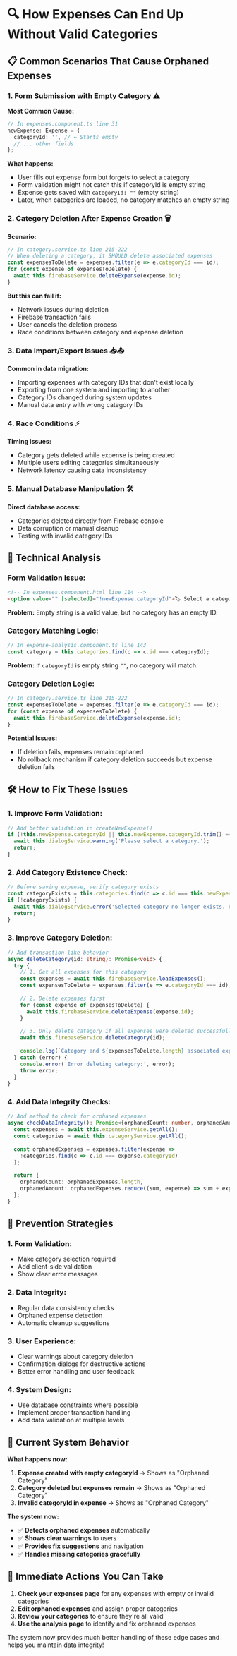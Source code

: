 # 🔍 How Expenses Can End Up Without Valid Categories

## 📋 **Common Scenarios That Cause Orphaned Expenses**

### 1. **Form Submission with Empty Category** ⚠️
**Most Common Cause:**
```typescript
// In expenses.component.ts line 31
newExpense: Expense = {
  categoryId: '', // ← Starts empty
  // ... other fields
};
```

**What happens:**
- User fills out expense form but forgets to select a category
- Form validation might not catch this if categoryId is empty string
- Expense gets saved with `categoryId: ""` (empty string)
- Later, when categories are loaded, no category matches an empty string

### 2. **Category Deletion After Expense Creation** 🗑️
**Scenario:**
```typescript
// In category.service.ts line 215-222
// When deleting a category, it SHOULD delete associated expenses
const expensesToDelete = expenses.filter(e => e.categoryId === id);
for (const expense of expensesToDelete) {
  await this.firebaseService.deleteExpense(expense.id);
}
```

**But this can fail if:**
- Network issues during deletion
- Firebase transaction fails
- User cancels the deletion process
- Race conditions between category and expense deletion

### 3. **Data Import/Export Issues** 📥📤
**Common in data migration:**
- Importing expenses with category IDs that don't exist locally
- Exporting from one system and importing to another
- Category IDs changed during system updates
- Manual data entry with wrong category IDs

### 4. **Race Conditions** ⚡
**Timing issues:**
- Category gets deleted while expense is being created
- Multiple users editing categories simultaneously
- Network latency causing data inconsistency

### 5. **Manual Database Manipulation** 🛠️
**Direct database access:**
- Categories deleted directly from Firebase console
- Data corruption or manual cleanup
- Testing with invalid category IDs

## 🔧 **Technical Analysis**

### **Form Validation Issue:**
```html
<!-- In expenses.component.html line 114 -->
<option value="" [selected]="!newExpense.categoryId">🏷️ Select a category</option>
```
**Problem:** Empty string is a valid value, but no category has an empty ID.

### **Category Matching Logic:**
```typescript
// In expense-analysis.component.ts line 143
const category = this.categories.find(c => c.id === categoryId);
```
**Problem:** If `categoryId` is empty string `""`, no category will match.

### **Category Deletion Logic:**
```typescript
// In category.service.ts line 215-222
const expensesToDelete = expenses.filter(e => e.categoryId === id);
for (const expense of expensesToDelete) {
  await this.firebaseService.deleteExpense(expense.id);
}
```
**Potential Issues:**
- If deletion fails, expenses remain orphaned
- No rollback mechanism if category deletion succeeds but expense deletion fails

## 🛠️ **How to Fix These Issues**

### **1. Improve Form Validation:**
```typescript
// Add better validation in createNewExpense()
if (!this.newExpense.categoryId || this.newExpense.categoryId.trim() === '') {
  await this.dialogService.warning('Please select a category.');
  return;
}
```

### **2. Add Category Existence Check:**
```typescript
// Before saving expense, verify category exists
const categoryExists = this.categories.find(c => c.id === this.newExpense.categoryId);
if (!categoryExists) {
  await this.dialogService.error('Selected category no longer exists. Please select a different category.');
  return;
}
```

### **3. Improve Category Deletion:**
```typescript
// Add transaction-like behavior
async deleteCategory(id: string): Promise<void> {
  try {
    // 1. Get all expenses for this category
    const expenses = await this.firebaseService.loadExpenses();
    const expensesToDelete = expenses.filter(e => e.categoryId === id);
    
    // 2. Delete expenses first
    for (const expense of expensesToDelete) {
      await this.firebaseService.deleteExpense(expense.id);
    }
    
    // 3. Only delete category if all expenses were deleted successfully
    await this.firebaseService.deleteCategory(id);
    
    console.log(`Category and ${expensesToDelete.length} associated expenses deleted successfully`);
  } catch (error) {
    console.error('Error deleting category:', error);
    throw error;
  }
}
```

### **4. Add Data Integrity Checks:**
```typescript
// Add method to check for orphaned expenses
async checkDataIntegrity(): Promise<{orphanedCount: number, orphanedAmount: number}> {
  const expenses = await this.expenseService.getAll();
  const categories = await this.categoryService.getAll();
  
  const orphanedExpenses = expenses.filter(expense => 
    !categories.find(c => c.id === expense.categoryId)
  );
  
  return {
    orphanedCount: orphanedExpenses.length,
    orphanedAmount: orphanedExpenses.reduce((sum, expense) => sum + expense.amount, 0)
  };
}
```

## 🎯 **Prevention Strategies**

### **1. Form Validation:**
- Make category selection required
- Add client-side validation
- Show clear error messages

### **2. Data Integrity:**
- Regular data consistency checks
- Orphaned expense detection
- Automatic cleanup suggestions

### **3. User Experience:**
- Clear warnings about category deletion
- Confirmation dialogs for destructive actions
- Better error handling and user feedback

### **4. System Design:**
- Use database constraints where possible
- Implement proper transaction handling
- Add data validation at multiple levels

## 🚨 **Current System Behavior**

**What happens now:**
1. **Expense created with empty categoryId** → Shows as "Orphaned Category"
2. **Category deleted but expenses remain** → Shows as "Orphaned Category"  
3. **Invalid categoryId in expense** → Shows as "Orphaned Category"

**The system now:**
- ✅ **Detects orphaned expenses** automatically
- ✅ **Shows clear warnings** to users
- ✅ **Provides fix suggestions** and navigation
- ✅ **Handles missing categories gracefully**

## 🔧 **Immediate Actions You Can Take**

1. **Check your expenses page** for any expenses with empty or invalid categories
2. **Edit orphaned expenses** and assign proper categories
3. **Review your categories** to ensure they're all valid
4. **Use the analysis page** to identify and fix orphaned expenses

The system now provides much better handling of these edge cases and helps you maintain data integrity!

